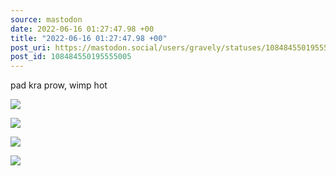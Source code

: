 ```yaml
---
source: mastodon
date: 2022-06-16 01:27:47.98 +00
title: "2022-06-16 01:27:47.98 +00"
post_uri: https://mastodon.social/users/gravely/statuses/108484550195555005
post_id: 108484550195555005
---
```

pad kra prow, wimp hot


![](/images/108484549707412581.jpg)

![](/images/108484549868032516.jpg)

![](/images/108484549993253790.jpg)

![](/images/108484550136852079.jpg)


